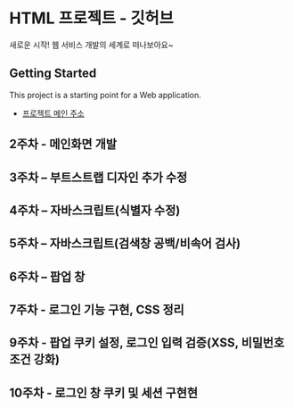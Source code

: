 # HTML 프로젝트 - 깃허브
새로운 시작! 웹 서비스 개발의 세계로 떠나보아요~
## Getting Started
This project is a starting point for a Web application.
- [프로젝트 메인 주소](https://github.com/KYE2406/WEB_MAIN)
## 2주차 - 메인화면 개발
## 3주차 – 부트스트랩 디자인 추가 수정
## 4주차 – 자바스크립트(식별자 수정)
## 5주차 – 자바스크립트(검색창 공백/비속어 검사)
## 6주차 – 팝업 창
## 7주차 - 로그인 기능 구현, CSS 정리
## 9주차 - 팝업 쿠키 설정, 로그인 입력 검증(XSS, 비밀번호 조건 강화)
## 10주차 - 로그인 창 쿠키 및 세션 구현현